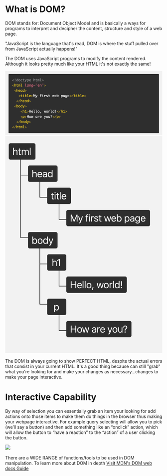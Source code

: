 # What is DOM?

 <p> DOM stands for: Document Object Model and is basically a ways for programs to interpret and decipher the content, structure and style of a web page.

"JavaScript is the language that's read, DOM is where the stuff pulled over from JavaScript actually happens!"

The DOM uses JavaScript programs to modify the content rendered. Although it looks pretty much like your HTML it's not exactly the same!

![](htmlpic.png)
![](2nd.png)

The DOM is always going to show PERFECT HTML, despite the actual errors that consist in your current HTML. It's a good thing because can still "grab" what you're looking for and make your changes as necessary...changes to make your page interactive.

</p>

# Interactive Capability

By way of selection you can essentially grab an item your looking for add actions onto those items to make them do things in the browser thus making your webpage interactive. For example query selecting will allow you to pick (we’ll say a button) and then add something like an “onclick” action, which will allow the button to “have a reaction” to the “action” of a user clicking the button.

![](https://i2.wp.com/codemyui.com/wp-content/uploads/2016/08/build-in-loading-submit-button.gif?fit=880%2C440&ssl=1)

There are a WIDE RANGE of functions/tools to be used in DOM manipulation. To learn more about DOM in depth [Visit MDN's DOM web docs Guide](https://developer.mozilla.org/en-US/docs/Web/API/Document_Object_Model)
